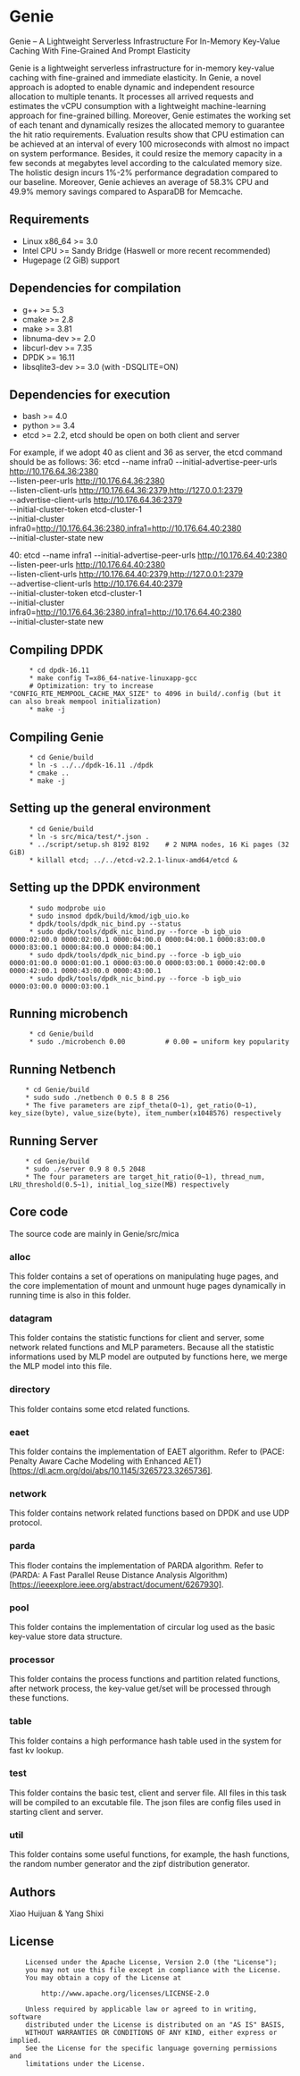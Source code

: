 Genie
======

Genie – A Lightweight Serverless Infrastructure For In-Memory Key-Value Caching With Fine-Grained And Prompt Elasticity

Genie is a lightweight serverless infrastructure for in-memory key-value caching with fine-grained and immediate elasticity.
In Genie, a novel approach is adopted to enable dynamic and independent resource allocation to multiple tenants. 
It processes all arrived requests and estimates the vCPU consumption with a lightweight machine-learning approach for fine-grained billing. 
Moreover, Genie estimates the working set of each tenant and dynamically resizes the allocated memory to guarantee the hit ratio requirements.
Evaluation results show that CPU estimation can be achieved at an interval of every 100 microseconds with almost no impact on system performance.
Besides, it could resize the memory capacity in a few seconds at megabytes level according to the calculated memory size.
The holistic design incurs 1%-2% performance degradation compared to our baseline.
Moreover, Genie achieves an average of 58.3% CPU and 49.9% memory savings compared to AsparaDB for Memcache.

Requirements
------------

 * Linux x86\_64 >= 3.0
 * Intel CPU >= Sandy Bridge (Haswell or more recent recommended)
 * Hugepage (2 GiB) support

Dependencies for compilation
----------------------------

 * g++ >= 5.3
 * cmake >= 2.8
 * make >= 3.81
 * libnuma-dev >= 2.0
 * libcurl-dev >= 7.35
 * DPDK >= 16.11
 * libsqlite3-dev >= 3.0 (with -DSQLITE=ON)

Dependencies for execution
--------------------------

 * bash >= 4.0
 * python >= 3.4
 * etcd >= 2.2, etcd should be open on both client and server

 For example, if we adopt 40 as client and 36 as server, the etcd command should be as follows:
 36:
 etcd --name infra0 --initial-advertise-peer-urls http://10.176.64.36:2380 \
  --listen-peer-urls http://10.176.64.36:2380 \
  --listen-client-urls http://10.176.64.36:2379,http://127.0.0.1:2379 \
  --advertise-client-urls http://10.176.64.36:2379 \
  --initial-cluster-token etcd-cluster-1 \
  --initial-cluster infra0=http://10.176.64.36:2380,infra1=http://10.176.64.40:2380 \
  --initial-cluster-state new

40:
etcd --name infra1 --initial-advertise-peer-urls http://10.176.64.40:2380 \
  --listen-peer-urls http://10.176.64.40:2380 \
  --listen-client-urls http://10.176.64.40:2379,http://127.0.0.1:2379 \
  --advertise-client-urls http://10.176.64.40:2379 \
  --initial-cluster-token etcd-cluster-1 \
  --initial-cluster infra0=http://10.176.64.36:2380,infra1=http://10.176.64.40:2380 \
  --initial-cluster-state new

Compiling DPDK
--------------

         * cd dpdk-16.11
         * make config T=x86_64-native-linuxapp-gcc
         # Optimization: try to increase "CONFIG_RTE_MEMPOOL_CACHE_MAX_SIZE" to 4096 in build/.config (but it can also break mempool initialization)
         * make -j

Compiling Genie
--------------

         * cd Genie/build
         * ln -s ../../dpdk-16.11 ./dpdk
         * cmake ..
         * make -j

Setting up the general environment
----------------------------------

         * cd Genie/build
         * ln -s src/mica/test/*.json .
         * ../script/setup.sh 8192 8192    # 2 NUMA nodes, 16 Ki pages (32 GiB)
         * killall etcd; ../../etcd-v2.2.1-linux-amd64/etcd &

Setting up the DPDK environment
-------------------------------

         * sudo modprobe uio
         * sudo insmod dpdk/build/kmod/igb_uio.ko
         * dpdk/tools/dpdk_nic_bind.py --status
         * sudo dpdk/tools/dpdk_nic_bind.py --force -b igb_uio 0000:02:00.0 0000:02:00.1 0000:04:00.0 0000:04:00.1 0000:83:00.0 0000:83:00.1 0000:84:00.0 0000:84:00.1
         * sudo dpdk/tools/dpdk_nic_bind.py --force -b igb_uio 0000:01:00.0 0000:01:00.1 0000:03:00.0 0000:03:00.1 0000:42:00.0 0000:42:00.1 0000:43:00.0 0000:43:00.1
         * sudo dpdk/tools/dpdk_nic_bind.py --force -b igb_uio 0000:03:00.0 0000:03:00.1

Running microbench
------------------

         * cd Genie/build
         * sudo ./microbench 0.00          # 0.00 = uniform key popularity

Running Netbench
------------------

        * cd Genie/build
        * sudo sudo ./netbench 0 0.5 8 8 256
        * The five parameters are zipf_theta(0~1), get_ratio(0~1), key_size(byte), value_size(byte), item_number(x1048576) respectively

Running Server
-----------------

        * cd Genie/build
        * sudo ./server 0.9 8 0.5 2048
        * The four parameters are target_hit_ratio(0~1), thread_num, LRU_threshold(0.5~1), initial_log_size(MB) respectively

Core code
-----------------

The source code are mainly in Genie/src/mica

### alloc
This folder contains a set of operations on manipulating huge pages, and the core implementation of mount and unmount huge pages dynamically in running time is also in this folder.

### datagram
This folder contains the statistic functions for client and server, some network related functions and MLP parameters. Because all the statistic informations used by MLP model are outputed by functions here, we merge the MLP model into this file.

### directory
This folder contains some etcd related functions.

### eaet
This folder contains the implementation of EAET algorithm. Refer to (PACE: Penalty Aware Cache Modeling with Enhanced AET)[https://dl.acm.org/doi/abs/10.1145/3265723.3265736].

### network
This folder contains network related functions based on DPDK and use UDP protocol.

### parda
This floder contains the implementation of PARDA algorithm. Refer to (PARDA: A Fast Parallel Reuse Distance Analysis Algorithm)[https://ieeexplore.ieee.org/abstract/document/6267930].

### pool
This folder contains the implementation of circular log used as the basic key-value store data structure.

### processor
This folder contains the process functions and partition related functions, after network process, the key-value get/set will be processed through these functions.

### table
This folder contains a high performance hash table used in the system for fast kv lookup.

### test
This folder contains the basic test, client and server file. All files in this task will be compiled to an excutable file. The json files are config files used in starting client and server.

### util
This folder contains some useful functions, for example, the hash functions, the random number generator and the zipf distribution generator.

Authors
-------

Xiao Huijuan & Yang Shixi

License
-------

        Licensed under the Apache License, Version 2.0 (the "License");
        you may not use this file except in compliance with the License.
        You may obtain a copy of the License at

            http://www.apache.org/licenses/LICENSE-2.0

        Unless required by applicable law or agreed to in writing, software
        distributed under the License is distributed on an "AS IS" BASIS,
        WITHOUT WARRANTIES OR CONDITIONS OF ANY KIND, either express or implied.
        See the License for the specific language governing permissions and
        limitations under the License.

